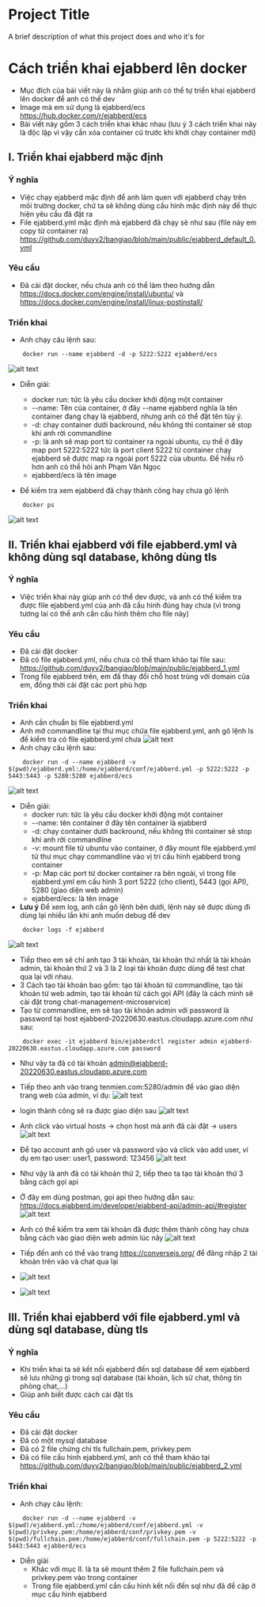
# Project Title

A brief description of what this project does and who it's for


# Cách triển khai ejabberd lên docker 
- Mục đích của bài viết này là nhằm giúp anh có thể tự triển khai ejabberd lên docker để anh có thể dev 
- Image mà em sử dụng là ejabberd/ecs https://hub.docker.com/r/ejabberd/ecs
- Bài viết này gồm 3 cách triển khai khác nhau (lưu ý 3 cách triển khai này là độc lập vì vậy cần xóa container cũ trước khi khởi chạy container mới)

## I. Triển khai ejabberd mặc định
### Ý nghĩa 
- Việc chạy ejabberd mặc định để anh làm quen với ejabberd chạy trên môi trường docker, chứ ta sẽ không dùng cấu hình mặc định này để thực hiện yêu cầu đã đặt ra 
- File ejabberd.yml mặc định mà ejabberd đã chạy sẽ như sau (file này em copy từ container ra) https://github.com/duyv2/bangiao/blob/main/public/ejabberd_default_0.yml
### Yêu cầu 
- Đã cài đặt docker, nếu chưa anh có thể làm theo hướng dẫn https://docs.docker.com/engine/install/ubuntu/ và https://docs.docker.com/engine/install/linux-postinstall/
### Triển khai 
- Anh chạy câu lệnh sau:  
```
    docker run --name ejabberd -d -p 5222:5222 ejabberd/ecs
```
![alt text](https://github.com/duyv2/bangiao/blob/main/public/install_ejabberd_1.png?raw=true)
- Diễn giải:
    - docker run: tức là yêu cầu docker khởi động một container 
    - --name: Tên của container, ở đây --name ejabberd nghĩa là tên container đang chạy là ejabberd, nhưng anh có thể đặt tên tùy ý.
    - -d: chạy container dưới backround, nếu không thì container sẽ stop khi anh rời commandline 
    - -p: là anh sẽ map port từ container ra ngoài ubuntu, cụ thể  ở đây map port 5222:5222 tức là port client 5222 từ container chạy ejabberd sẽ được map ra ngoài port 5222 của ubuntu. Để hiểu rõ hơn anh có thể hỏi anh Phạm Văn Ngọc 
    - ejabberd/ecs là tên image 

- Để kiểm tra xem ejabberd đã chạy thành công hay chưa gõ lệnh 
```
    docker ps 
```
![alt text](https://github.com/duyv2/bangiao/blob/main/public/docker_ps_1.png?raw=true)

## II. Triển khai ejabberd với file ejabberd.yml và không dùng sql database, không dùng tls 
### Ý nghĩa 
- Việc triển khai này giúp anh có thể dev được, và anh có thể kiểm tra được file ejabberd.yml của anh đã cấu hình đúng hay chưa (vì trong tương lai có thể anh cần cấu hình thêm cho file này)
### Yêu cầu 
- Đã cài đặt docker
- Đã có file ejabberd.yml, nếu chưa có thể tham khảo tại file sau: https://github.com/duyv2/bangiao/blob/main/public/ejabberd_1.yml
- Trong file ejabberd trên, em đã thay đổi chỗ host trùng với domain của em, đồng thời cài đặt các port phù hợp 
### Triển khai 
- Anh cần chuẩn bị file ejabberd.yml
- Anh mở commandline tại thư mục chứa file ejabberd.yml, anh gõ lệnh ls để kiểm tra có file ejabberd.yml chưa 
![alt text](https://github.com/duyv2/bangiao/blob/main/public/ls_check_ejabberd_yml.png?raw=true)
- Anh chạy câu lệnh sau:
```
    docker run -d --name ejabberd -v $(pwd)/ejabberd.yml:/home/ejabberd/conf/ejabberd.yml -p 5222:5222 -p 5443:5443 -p 5280:5280 ejabberd/ecs
```
![alt text](https://github.com/duyv2/bangiao/blob/main/public/docker_run_ejabberd_1.png?raw=true)
- Diễn giải:
    - docker run: tức là yêu cầu docker khởi động một container 
    - --name: tên container ở đây tên container là ejabberd 
    - -d: chạy container dưới backround, nếu không thì container sẽ stop khi anh rời commandline 
    - -v: mount file từ ubuntu vào container, ở đây mount file ejabberd.yml từ thư mục chạy commandline vào vị trí cấu hình ejabberd trong container
    - -p: Map các port từ docker container ra bên ngoài, vì trong file ejabberd.yml em cấu hình 3 port 5222 (cho client), 5443 (gọi API), 5280 (giao diện web admin)
    - ejabberd/ecs: là tên image 
- **Lưu ý** Để xem log, anh cần gõ lệnh bên dưới, lệnh này sẽ được dùng đi dùng lại nhiều lần khi anh muốn debug để dev 
```
    docker logs -f ejabberd 
```
![alt text](https://github.com/duyv2/bangiao/blob/main/public/docker_logs_f_ejabberd.png?raw=true)

- Tiếp theo em sẽ chỉ anh tạo 3 tài khoản, tài khoản thứ nhất là tài khoản admin, tài khoản thứ 2 và 3 là 2 loại tài khoản được dùng để test chat qua lại với nhau.
- 3 Cách tạo tài khoản bao gồm: tạo tài khoản từ commandline, tạo tài khoản từ web admin, tạo tài khoản từ cách gọi API (đây là cách mình sẽ cài đặt trong chat-management-microservice) 
- Tạo từ commandline, em sẽ tạo tài khoản admin với password là password tại host ejabberd-20220630.eastus.cloudapp.azure.com như sau:
```
    docker exec -it ejabberd bin/ejabberdctl register admin ejabberd-20220630.eastus.cloudapp.azure.com password
```
- Như vậy ta đã có tài khoản admin@ejabberd-20220630.eastus.cloudapp.azure.com
- Tiếp theo anh vào trang tenmien.com:5280/admin để vào giao diện trang web của admin, ví dụ:
![alt text](https://github.com/duyv2/bangiao/blob/main/public/webadminlogin.png?raw=true)
- login thành công sẽ ra được giao diện sau
![alt text](https://github.com/duyv2/bangiao/blob/main/public/webadmin.png?raw=true)
- Anh click vào virtual hosts -> chọn host mà anh đã cài đặt -> users 
![alt text](https://github.com/duyv2/bangiao/blob/main/public/addUserFromWebAdmin.png?raw=true)
- Để tạo account anh gõ user và password vào và click vào add user, ví dụ em tạo user: user1, password: 123456
![alt text](https://github.com/duyv2/bangiao/blob/main/public/addUserFromWebAdmin1.png?raw=true)
- Như vậy là anh đã có tài khoản thứ 2, tiếp theo ta tạo tài khoản thứ 3 bằng cách gọi api 
- Ở đây em dùng postman, gọi api theo hướng dẫn sau: https://docs.ejabberd.im/developer/ejabberd-api/admin-api/#register
![alt text](https://github.com/duyv2/bangiao/blob/main/public/addUserFromAPI.png?raw=true)
- Anh có thể kiểm tra xem tài khoản đã được thêm thành công hay chưa bằng cách vào giao diện web admin lúc nãy 
![alt text](https://github.com/duyv2/bangiao/blob/main/public/addUserFromAPI1.png?raw=true)
- Tiếp đến anh có thể vào trang https://conversejs.org/ để đăng nhập 2 tài khoản trên vào và chat qua lại 
- ![alt text](https://github.com/duyv2/bangiao/blob/main/public/login_conversejs_org.png?raw=true)

- ![alt text](https://github.com/duyv2/bangiao/blob/main/public/chat_conversejs_org.png?raw=true)

## III. Triển khai ejabberd với file ejabberd.yml và dùng sql database, dùng tls 
### Ý nghĩa 
- Khi triển khai ta sẽ kết nối ejabberd đến sql database để xem ejabberd sẽ lưu những gì trong sql database (tài khoản, lịch sử chat, thông tin phòng chat,...)
- Giúp anh biết được cách cài đặt tls 
### Yêu cầu 
- Đã cài đặt docker
- Đã có một mysql database 
- Đã có 2 file chứng chỉ tls fullchain.pem, privkey.pem
- Đã có file cấu hình ejabberd.yml, anh có thể tham khảo tại https://github.com/duyv2/bangiao/blob/main/public/ejabberd_2.yml
### Triển khai 
- Anh chạy câu lệnh:
```
    docker run -d --name ejabberd -v $(pwd)/ejabberd.yml:/home/ejabberd/conf/ejabberd.yml -v $(pwd)/privkey.pem:/home/ejabberd/conf/privkey.pem -v $(pwd)/fullchain.pem:/home/ejabberd/conf/fullchain.pem -p 5222:5222 -p 5443:5443 ejabberd/ecs
``` 
* Diễn giải 
    - Khác với mục II. là ta sẽ mount thêm 2 file fullchain.pem và privkey.pem vào trong container 
    - Trong file ejabberd.yml cần cấu hình kết nối đến sql như đã đề cập ở mục cấu hình ejabberd 
